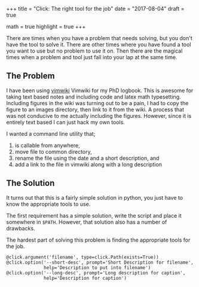 +++
title = "Click: The right tool for the job"
date = "2017-08-04"
draft = true

math = true
highlight = true
+++

There are times when you have a problem that needs solving,
but you don't have the tool to solve it.
There are other times where you have found a tool you want to use
but no problem to use it on.
Then there are the magical times when a problem and tool just fall into your lap at the same time.

## The Problem

I have been using [vimwiki](https://github.com/vimwiki/vimwiki) Vimwiki for my PhD logbook.
This is awesome for taking text based notes and including code and latex math typesetting.
Including figures in the wiki was turning out to be a pain,
I had to copy the figure to an images directory,
then link to it from the wiki.
A process that was not conducive to me actually including the figures.
However, since it is entirely text based I can just hack my own tools.

I wanted a command line utility that;
1. is callable from anywhere,
2. move file to common directory,
3. rename the file using the date and a short description, and
4. add a link to the file in vimwiki along with a long description

## The Solution

It turns out that this is a fairly simple solution in python,
you just have to know the appropriate tools to use.

The first requirement has a simple solution,
write the script and place it somewhere in `$PATH`.
However, that solution also has a number of drawbacks.


The hardest part of solving this problem is finding the appropriate tools for the job.


    @click.argument('filename', type=click.Path(exists=True))
    @click.option('--short-desc', prompt='Short Description for filename',
                  help='Description to put into filename')
    @click.option('--long-desc', prompt='Long description for caption',
                  help='Description for caption')

